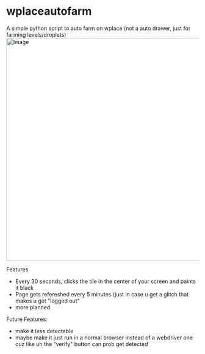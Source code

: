 # wplaceautofarm
A simple python script to auto farm on wplace (not a auto drawer, just for farming levels/droplets)
<img width="1099" height="582" alt="Image" src="https://github.com/user-attachments/assets/16541836-2656-4a0b-aeef-e29056202b7a" />

Features 
- Every 30 seconds, clicks the tile in the center of your screen and paints it black
- Page gets refereshed every 5 minutes (just in case u get a glitch that makes u get "logged out"
- more planned


Future Features:
- make it less detectable
- maybe make it just run in a normal browser instead of a webdriver one cuz like uh the "verify" button can prob get detected 
